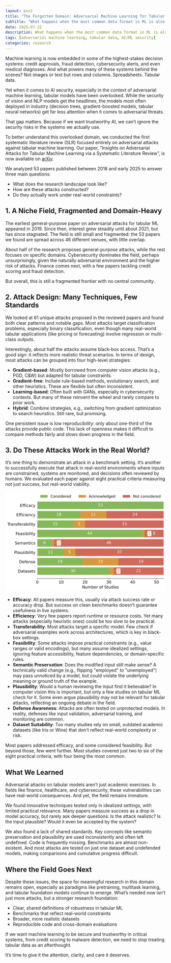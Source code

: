 ```yaml
---
layout: post
title: "The Forgotten Domain: Adversarial Machine Learning for Tabular Data"
subtitle: "What happens when the most common data format in ML is also the least protected?"
date: 2025-07-31
description: What happens when the most common data format in ML is also the least protected?
tags: [adversarial machine learning, tabular data, AI/ML security]
categories: research
---
```


Machine learning is now embedded in some of the highest-stakes decision systems: credit approvals, fraud detection, cybersecurity alerts, and even medical diagnoses. And what powers many of these systems behind the scenes? Not images or text but rows and columns. Spreadsheets. Tabular data.

Yet when it comes to AI security, especially in the context of adversarial machine learning, tabular models have been overlooked. While the security of vision and NLP models get the headlines, the models most often deployed in industry (decision trees, gradient-boosted models, tabular neural networks) get far less attention when it comes to adversarial threats.

That gap matters. Because if we want trustworthy AI, we can’t ignore the security risks in the systems we actually use.

To better understand this overlooked domain, we conducted the first systematic literature review (SLR) focused entirely on adversarial attacks against tabular machine learning. Our paper, “Insights on Adversarial Attacks for Tabular Machine Learning via a Systematic Literature Review”, is now available on  [arXiv](https://arxiv.org/abs/2506.15506).

We analyzed 53 papers published between 2018 and early 2025 to answer three main questions:

- What does the research landscape look like?
- How are these attacks constructed?
- Do they actually work under real-world constraints?

## 1. A Niche Field, Fragmented and Domain-Heavy

The earliest general-purpose paper on adversarial attacks for tabular ML appeared in 2019. Since then, interest grew steadily until about 2021, but has since stagnated. The field is still small and fragmented: the 53 papers we found are spread across 46 different venues, with little overlap.

About half of the research proposes general-purpose attacks, while the rest focuses on specific domains. Cybersecurity dominates the field, perhaps unsurprisingly, given the naturally adversarial environment and the higher risk of attacks. Finance comes next, with a few papers tackling credit scoring and fraud detection.

But overall, this is still a fragmented frontier with no central community.

## 2. Attack Design: Many Techniques, Few Standards

We looked at 61 unique attacks proposed in the reviewed papers and found both clear patterns and notable gaps. Most attacks target classification problems, especially binary classification, even though many real-world tabular applications (like pricing or forecasting) involve regression or multi-class outputs.

Interestingly, about half the attacks assume black-box access. That’s a good sign: it reflects more realistic threat scenarios. In terms of design, most attacks can be grouped into four high-level strategies:

- **Gradient-based**: Mostly borrowed from computer vision attacks (e.g., PGD, C&W) but adapted for tabular constraints.
- **Gradient-free**: Include rule-based methods, evolutionary search, and other heuristics. These are flexible but often inconsistent.
- **Learning-based**: Often built with GANs, especially in cybersecurity contexts. But many of these reinvent the wheel and rarely compare to prior work.
- **Hybrid**: Combine strategies, e.g., switching from gradient optimization to search heuristics. Still rare, but promising.

One persistent issue is low reproducibility: only about one-third of the attacks provide public code. This lack of openness makes it difficult to compare methods fairly and slows down progress in the field.

## 3. Do These Attacks Work in the Real World?

It’s one thing to demonstrate an attack in a benchmark setting. It’s another to successfully execute that attack in real-world environments where inputs are constrained, systems are monitored, and decisions often reviewed by humans. We evaluated each paper against eight practical criteria measuring not just success, but real-world viability.


<p align="center">
  <img src="assets/img/slr_images.jpg" alt="Practical considerations for adversarial attacks against tabular ML" width="700"/>
</p>

- **Efficacy**: All papers measure this, usually via attack success rate or accuracy drop. But success on clean benchmarks doesn’t guarantee usefulness in live systems.
- **Efficiency**: Very few papers report runtime or resource costs. Yet many attacks (especially heuristic ones) could be too slow to be practical.
- **Transferability**: Most attacks target a specific model. Few check if adversarial examples work across architectures, which is key in black-box settings.
- **Feasibility**: Some attacks impose practical constraints (e.g., value ranges or valid encodings), but many assume idealized settings, ignoring feature accessibility, feature dependencies, or domain-specific rules.
- **Semantic Preservation**: Does the modified input still make sense?  A technically valid change (e.g., flipping "employed" to "unemployed") may pass unnoticed by a model, but could violate the underlying meaning or ground truth of the example.
- **Plausibility**: Would a human reviewing the input find it believable? In computer vision this is important, but only a few studies on tabular ML check for it. Some even argue plausibility may not be relevant for tabular attacks, reflecting an ongoing debate in the field.
- **Defense Awareness**: Attacks are often tested on unprotected models. In reality, defenses like input validation, adversarial training, and monitoring are common.
- **Dataset Suitability**: Too many studies rely on small, outdated academic datasets (like Iris or Wine) that don't reflect real-world complexity or risk.

Most papers addressed efficacy, and some considered feasibility. But beyond those, few went further. Most studies covered just two to six of the eight practical criteria, with four being the most common.

## What We Learned

Adversarial attacks on tabular models aren’t just academic exercises. In fields like finance, healthcare, and cybersecurity, these vulnerabilities can have real-world consequences. And yet, the field remains immature.

We found innovative techniques tested only in idealized settings, with limited practical relevance. Many papers measure success as a drop in model accuracy, but rarely ask deeper questions: Is the attack realistic? Is the input plausible? Would it even be accepted by the system?

We also found a lack of shared standards. Key concepts like semantic preservation and plausibility are used inconsistently and often left undefined. Code is frequently missing. Benchmarks are almost non-existent. And most attacks are tested on just one dataset and undefended models, making comparisons and cumulative progress difficult.

## Where the Field Goes Next

Despite these issues, the space for meaningful research in this domain remains open, especially as paradigms like pretraining, multitask learning, and tabular foundation models continue to emerge. What’s needed now isn’t just more attacks, but a stronger research foundation:

- Clear, shared definitions of robustness in tabular ML  
- Benchmarks that reflect real-world constraints  
- Broader, more realistic datasets  
- Reproducible code and cross-domain evaluations  

If we want machine learning to be secure and trustworthy in critical systems, from credit scoring to malware detection, we need to stop treating tabular data as an afterthought.

It’s time to give it the attention, clarity, and care it deserves.

